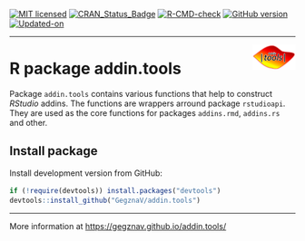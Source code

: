 
<!-- 

TO DO: 

1. Write function to check if there is a space before and after the selection
(for %>% and similar operators

-->
<!-- README.md is generated from README.Rmd. Please edit that file -->
<!-- badges: start -->

[![MIT
licensed](https://img.shields.io/badge/license-MIT-blue.svg)](https://opensource.org/licenses/MIT)
[![CRAN_Status_Badge](http://www.r-pkg.org/badges/version/addin.tools)](https://cran.r-project.org/package=addin.tools)
[![R-CMD-check](https://github.com/GegznaV/addin.tools/workflows/R-CMD-check/badge.svg)](https://github.com/GegznaV/addin.tools/actions)
[![GitHub
version](https://img.shields.io/badge/GitHub-0.0.9.1-brightgreen.svg)](https://github.com/GegznaV/addin.tools)
[![Updated-on](https://img.shields.io/badge/Updated%20on-2022--03--23-yellowgreen.svg)](/commits/master)
<!-- badges: end -->

<!-- [![Rdoc](http://www.rdocumentation.org/badges/version/addin.tools)](http://www.rdocumentation.org/packages/addin.tools) -->
<!--

-->

------------------------------------------------------------------------

<!-- <img src="https://gegznav.github.io/addin.tools/logo.png" align="right" width="15%" height="15%"/> -->

<img src="https://raw.githubusercontent.com/GegznaV/addin.tools/master/docs/logo.png" align="right" width="15%" height="15%"/>

# R package **addin.tools**

Package `addin.tools` contains various functions that help to construct
*RStudio* addins. The functions are wrappers arround package
`rstudioapi`. They are used as the core functions for packages
`addins.rmd`, `addins.rs` and other.

## Install package

<!-- Install released version from CRAN: -->
<!-- ```{r Install package from CRAN, eval=FALSE} -->
<!-- install.packages("addin.tools") -->
<!-- ``` -->

Install development version from GitHub:

``` r
if (!require(devtools)) install.packages("devtools")
devtools::install_github("GegznaV/addin.tools")
```

------------------------------------------------------------------------

More information at <https://gegznav.github.io/addin.tools/>

